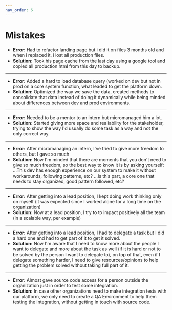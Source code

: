 ```yaml
---
nav_order: 6
---
```


# Mistakes

- **Error:** Had to refactor landing page but i did it on files 3 months old and when i replaced it, i lost all production files.
- **Solution:** Took his page cache from the last day using a google tool and copied all production html from this day to backup.

---

- **Error:** Added a hard to load database query (worked on dev but not in prod on a core system function, what leaded to get the platform down.
- **Solution:** Optimized the way we save the data, created methods to consolidate that data instead of doing it dynamically while being minded about differences between dev and prod environments.

---

- **Error:** Needed to be a mentor to an intern but micromanaged him a lot.
- **Solution:** Started giving more space and realiability for the stakeholder, trying to show the way I'd usually do some task as a way and not the only correct way.

---

- **Error:** After micromanaging an intern, I've tried to give more freedom to others, but I gave so much
- **Solution:** Now I'm minded that there are moments that you don't need to give so much freedom, so the best way to know it is by asking yourself:
...This dev has enough experience on our system to make it without workarounds, following patterns, etc?
...Is this part, a core one that needs to stay organized, good pattern followed, etc?

---

- **Error:** After getting into a lead position, I kept doing work thinking only on myself (it was expected since I worked alone for a long time on the organization)
- **Solution:** Now at a lead position, I try to to impact positively all the team (in a scalable way, per example)

---

- **Error:** After getting into a lead position, I had to delegate a task but I did a hard one and had to get part of it to get it solved.
- **Solution:** Now I'm aware that I need to know more about the people I want to delegate and more about the task as well (if it is hard or not to be solved by the person I want to delegate to), on top of that, even if I delegate something harder, I need to give resources/opinions to help getting the problem solved without taking full part of it.

---

- **Error:** Almost gave source code access for a person outside the organization just in order to test some integration.
- **Solution:** In case other organizations need to make integration tests with our platform, we only need to create a QA Environment to help them testing the integration, without getting in touch with source code.
